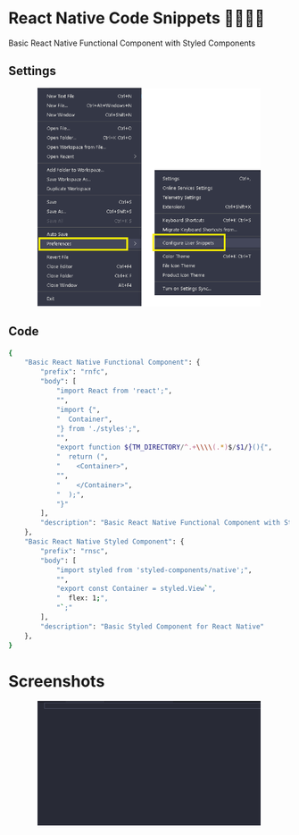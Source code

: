 # React Native Code Snippets 🐱‍👤🐱‍🏍
Basic React Native Functional Component with Styled Components

## Settings
<p align="center">
  <img src="https://github.com/karenyov/react-native.code-snippets/blob/main/vscode.png" width="400">
</p>

## Code 
```sh
{
	"Basic React Native Functional Component": {
		"prefix": "rnfc",
		"body": [
			"import React from 'react';",
			"",
			"import {",
			"  Container",
			"} from './styles';",
			"",
			"export function ${TM_DIRECTORY/^.+\\\\(.*)$/$1/}(){",
			"  return (",
			"    <Container>",
			"",
			"    </Container>",
			"  );",
			"}"
		],
		"description": "Basic React Native Functional Component with Styled Components"
	},
	"Basic React Native Styled Component": {
		"prefix": "rnsc",
		"body": [
			"import styled from 'styled-components/native';",
			"",
			"export const Container = styled.View`",
			"  flex: 1;",
			"`;"
		],
		"description": "Basic Styled Component for React Native"
	},
}
```

# Screenshots
<p align="center">
  <img src="https://github.com/karenyov/react-native.code-snippets/blob/main/app.gif" width="400">
</p>


